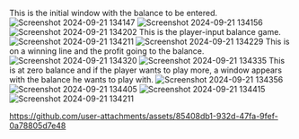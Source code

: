 This is the initial window with the balance to be entered.
![Screenshot 2024-09-21 134147](https://github.com/user-attachments/assets/70e738c4-063b-4819-9776-1c4bd1832baa)
![Screenshot 2024-09-21 134156](https://github.com/user-attachments/assets/597dadf9-36ec-4db2-9c52-c0270b5d175f)
![Screenshot 2024-09-21 134202](https://github.com/user-attachments/assets/feae87c0-a888-4e93-b746-7ae682a8f76f)
This is the player-input balance game.
![Screenshot 2024-09-21 134211](https://github.com/user-attachments/assets/6160b6d1-0122-44ac-b315-0b39c2a1e835)
![Screenshot 2024-09-21 134229](https://github.com/user-attachments/assets/5af3010c-677a-4d78-92af-a11baf83896e)
This is on a winning line and the profit going to the balance.
![Screenshot 2024-09-21 134320](https://github.com/user-attachments/assets/6a872664-992e-44dc-bd71-71d79c1281d3)
![Screenshot 2024-09-21 134335](https://github.com/user-attachments/assets/e674b224-4d04-4ca2-9d09-1d37e61bceeb)
This is at zero balance and if the player wants to play more, a window appears with the balance he wants to play with.
![Screenshot 2024-09-21 134356](https://github.com/user-attachments/assets/43b32a6b-dc0a-4f98-9161-7c0eccccb3a3)
![Screenshot 2024-09-21 134405](https://github.com/user-attachments/assets/fbd01b54-af81-4144-b2ce-5eff02188b7c)
![Screenshot 2024-09-21 134415](https://github.com/user-attachments/assets/2bb4644f-3550-48bd-bc94-ba18fbe52bcc)
![Screenshot 2024-09-21 134211](https://github.com/user-attachments/assets/ec15e361-edd9-407d-b87e-c2a6c80b5d8b)


https://github.com/user-attachments/assets/85408db1-932d-47fa-9fef-0a78805d7e48

